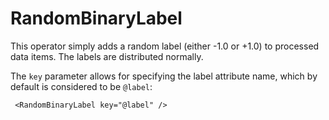 RandomBinaryLabel
=================

This operator simply adds a random label (either -1.0 or +1.0) to
processed data items. The labels are distributed normally.

The `key` parameter allows for specifying the label attribute name,
which by default is considered to be `@label`:

     <RandomBinaryLabel key="@label" />
